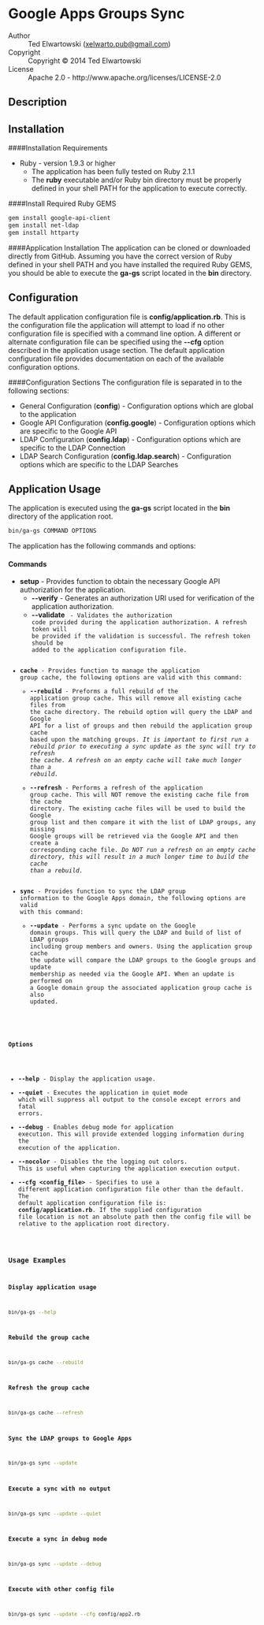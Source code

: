 # Google Apps Groups Sync

<dl>
  <dt>Author</dt><dd>Ted Elwartowski (<a href="mailto:xelwarto.pub@gmail.com">xelwarto.pub@gmail.com</a>)</dd>
  <dt>Copyright</dt><dd>Copyright © 2014 Ted Elwartowski</dd>
  <dt>License</dt><dd>Apache 2.0 - http://www.apache.org/licenses/LICENSE-2.0</dd>
</dl>

## Description

## Installation

####Installation Requirements
* Ruby - version 1.9.3 or higher
  * The application has been fully tested on Ruby 2.1.1
  * The **ruby** executable and/or Ruby bin directory must be properly defined in your shell PATH for the application to execute correctly.

####Install Required Ruby GEMS

```bash
gem install google-api-client
gem install net-ldap
gem install httparty
```

####Application Installation
The application can be cloned or downloaded directly from GitHub. Assuming you have the correct version of Ruby defined in your shell PATH and you have installed the required Ruby GEMS, you should be able to execute the **ga-gs** script located in the **bin** directory.

## Configuration
The default application configuration file is **config/application.rb**. This is the configuration file the application will attempt to load if no other configuration file is specified with a command line option. A different or alternate configuration file can be specified using the **--cfg** option described in the application usage section. The default application configuration file provides documentation on each of the available configuration options.

####Configuration Sections
The configuration file is separated in to the following sections:

* General Configuration (**config**) - Configuration options which are global to the application
* Google API Configuration (**config.google**) - Configuration options which are specific to the Google API
* LDAP Configuration (**config.ldap**) - Configuration options which are specific to the LDAP Connection
* LDAP Search Configuration (**config.ldap.search**) - Configuration options which are specific to the LDAP Searches

## Application Usage

The application is executed using the **ga-gs** script located in the **bin** directory of the application root. 
```bash
bin/ga-gs COMMAND OPTIONS
```

The application has the following commands and options:
#### Commands
* **setup** - Provides function to obtain the necessary Google API authorization for the application.
  * **--verify** - Generates an authorization URI used for verification of the application authorization.
  * **--validate <code>** -  Validates the authorization code provided during the application authorization. A refresh token will be provided if the validation is successful. The refresh token should be added to the application configuration file.
* **cache** - Provides function to manage the application group cache, the following options are valid with this command:
  *   **--rebuild** - Preforms a full rebuild of the application group cache. This will remove all existing cache files from the cache directory. The rebuild option will query the LDAP and Google API for a list of groups and then rebuild the application group cache based upon the matching groups. *It is important to first run a rebuild prior to executing a sync update as the sync will try to refresh the cache. A refresh on an empty cache will take much longer than a rebuild.*
  *   **--refresh** - Performs a refresh of the application group cache. This will NOT remove the existing cache file from the cache directory. The existing cache files will be used to build the Google group list and then compare it with the list of LDAP groups, any missing Google groups will be retrieved via the Google API and then create a corresponding cache file. *Do NOT run a refresh on an empty cache directory, this will result in a much longer time to build the cache than a rebuild.*
* **sync** - Provides function to sync the LDAP group information to the Google Apps domain, the following options are valid with this command:
  * **--update** - Performs a sync update on the Google domain groups. This will query the LDAP and build of list of LDAP groups including group members and owners. Using the application group cache the update will compare the LDAP groups to the Google groups and update membership as needed via the Google API. When an update is performed on a Google domain group the associated application group cache is also updated.

#### Options
* **--help** - Display the application usage.
* **--quiet** - Executes the application in quiet mode which will suppress all output to the console except errors and fatal errors.
* **--debug** - Enables debug mode for application execution. This will provide extended logging information during the execution of the application.
* **--nocolor** - Disables the the logging out colors. This is useful when capturing the application execution output.
* **--cfg <config_file>** - Specifies to use a different application configuration file other than the default. The default application configuration file is: **config/application.rb**. If the supplied configuration file location is not an absolute path then the config file will be relative to the application root directory.

### Usage Examples
**Display application usage**
```bash
bin/ga-gs --help
```
**Rebuild the group cache**
```bash
bin/ga-gs cache --rebuild
```
**Refresh the group cache**
```bash
bin/ga-gs cache --refresh
```
**Sync the LDAP groups to Google Apps**
```bash
bin/ga-gs sync --update
```
**Execute a sync with no output**
```bash
bin/ga-gs sync --update --quiet
```
**Execute a sync in debug mode**
```bash
bin/ga-gs sync --update --debug
```
**Execute with other config file**
```bash
bin/ga-gs sync --update --cfg config/app2.rb
```
